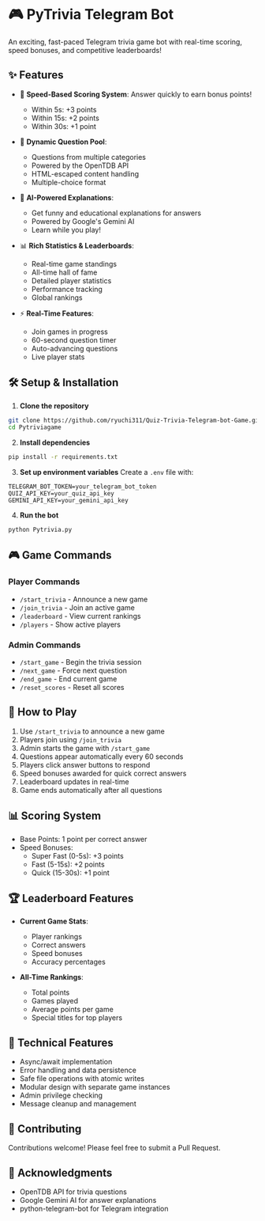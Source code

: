 # 🎮 PyTrivia Telegram Bot

An exciting, fast-paced Telegram trivia game bot with real-time scoring, speed bonuses, and competitive leaderboards!

## ✨ Features

- 🚀 **Speed-Based Scoring System**: Answer quickly to earn bonus points!
  - Within 5s: +3 points
  - Within 15s: +2 points
  - Within 30s: +1 point

- 🎯 **Dynamic Question Pool**: 
  - Questions from multiple categories
  - Powered by the OpenTDB API
  - HTML-escaped content handling
  - Multiple-choice format

- 🤖 **AI-Powered Explanations**: 
  - Get funny and educational explanations for answers
  - Powered by Google's Gemini AI
  - Learn while you play!

- 📊 **Rich Statistics & Leaderboards**:
  - Real-time game standings
  - All-time hall of fame
  - Detailed player statistics
  - Performance tracking
  - Global rankings

- ⚡ **Real-Time Features**:
  - Join games in progress
  - 60-second question timer
  - Auto-advancing questions
  - Live player stats

## 🛠️ Setup & Installation

1. **Clone the repository**
```bash
git clone https://github.com/ryuchi311/Quiz-Trivia-Telegram-bot-Game.git
cd Pytriviagame
```

2. **Install dependencies**
```bash
pip install -r requirements.txt
```

3. **Set up environment variables**
Create a `.env` file with:
```env
TELEGRAM_BOT_TOKEN=your_telegram_bot_token
QUIZ_API_KEY=your_quiz_api_key
GEMINI_API_KEY=your_gemini_api_key
```

4. **Run the bot**
```bash
python Pytrivia.py
```

## 🎮 Game Commands

### Player Commands
- `/start_trivia` - Announce a new game
- `/join_trivia` - Join an active game
- `/leaderboard` - View current rankings
- `/players` - Show active players

### Admin Commands
- `/start_game` - Begin the trivia session
- `/next_game` - Force next question
- `/end_game` - End current game
- `/reset_scores` - Reset all scores

## 🎯 How to Play

1. Use `/start_trivia` to announce a new game
2. Players join using `/join_trivia`
3. Admin starts the game with `/start_game`
4. Questions appear automatically every 60 seconds
5. Players click answer buttons to respond
6. Speed bonuses awarded for quick correct answers
7. Leaderboard updates in real-time
8. Game ends automatically after all questions

## 📊 Scoring System

- Base Points: 1 point per correct answer
- Speed Bonuses:
  - Super Fast (0-5s): +3 points
  - Fast (5-15s): +2 points
  - Quick (15-30s): +1 point

## 🏆 Leaderboard Features

- **Current Game Stats**:
  - Player rankings
  - Correct answers
  - Speed bonuses
  - Accuracy percentages

- **All-Time Rankings**:
  - Total points
  - Games played
  - Average points per game
  - Special titles for top players

## 🔧 Technical Features

- Async/await implementation
- Error handling and data persistence
- Safe file operations with atomic writes
- Modular design with separate game instances
- Admin privilege checking
- Message cleanup and management

## 🤝 Contributing

Contributions welcome! Please feel free to submit a Pull Request.

## 🙏 Acknowledgments

- OpenTDB API for trivia questions
- Google Gemini AI for answer explanations
- python-telegram-bot for Telegram integration
